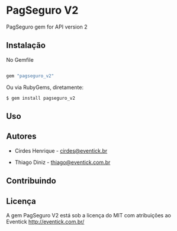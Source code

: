 # PagSeguro V2

PagSeguro gem for API version 2

## Instalação

No Gemfile


```ruby

gem "pagseguro_v2"

```

Ou via RubyGems, diretamente:

  `$ gem install pagseguro_v2`


## Uso


## Autores

  * Cirdes Henrique - cirdes@eventick.br

  * Thiago Diniz - thiago@eventick.com.br

## Contribuindo

## Licença

A gem PagSeguro V2 está sob a licença do MIT com atribuições ao Eventick http://eventick.com.br/